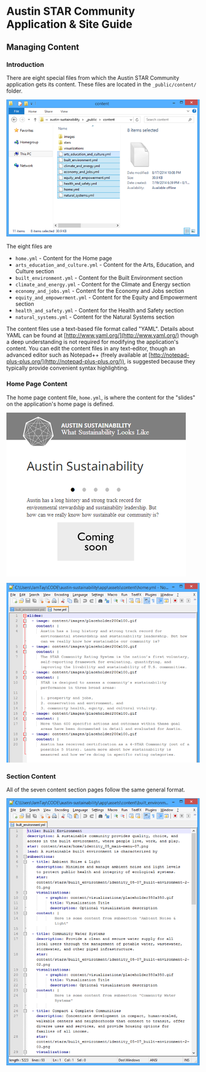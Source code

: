 # Austin STAR Community <br/> Application & Site Guide

## Managing Content

### Introduction

There are eight special files from which the Austin STAR Community application gets its content. These files are located in the `_public/content/` folder.

![Content Files Directory](img/content_files.png)

The eight files are

* `home.yml` - Content for the Home page
* `arts_education_and_culture.yml` - Content for the Arts, Education, and Culture section
* `built_environment.yml` - Content for the Built Environment section
* `climate_and_energy.yml` - Content for the Climate and Energy section
* `economy_and_jobs.yml` - Content for the Economy and Jobs section
* `equity_and_empowerment.yml` - Content for the Equity and Empowerment section
* `health_and_safety.yml` - Content for the Health and Safety section
* `natural_systems.yml` - Content for the Natural Systems section

The content files use a text-based file format called "YAML". Details about YAML can be found at [http://www.yaml.org/](http://www.yaml.org/) though a deep understanding is not required for modifying the application's content. You can edit the content files in any text-editor, though an advanced editor such as Notepad++ (freely available at [http://notepad-plus-plus.org/](http://notepad-plus-plus.org/)), is suggested because they typically provide convenient syntax highlighting.

### Home Page Content

The home page content file, `home.yml`, is where the content for the "slides" on the application's home page is defined.

![Home Slides](img/home_slides.png) 

![Home Content](img/home_content.png)

### Section Content

All of the seven content section pages follow the same general format.

![Section Content Example](img/section_content_example.png)